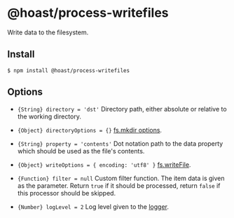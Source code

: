 # @hoast/process-writefiles

Write data to the filesystem.

## Install

```
$ npm install @hoast/process-writefiles
```

## Options

- `{String} directory = 'dst'` Directory path, either absolute or relative to the working directory.
- `{Object} directoryOptions = {}` [fs.mkdir options](https://nodejs.org/api/fs.html#fs_fs_mkdir_path_options_callback).
- `{String} property = 'contents'` Dot notation path to the data property which should be used as the file's contents.
- `{Object} writeOptions = { encoding: 'utf8' }` [fs.writeFile](https://nodejs.org/api/fs.html#fs_fs_writefile_file_data_options_callback).

- `{Function} filter = null` Custom filter function. The item data is given as the parameter. Return `true` if it should be processed, return `false` if this processor should be skipped.

- `{Number} logLevel = 2` Log level given to the [logger](https://github.com/hoast/hoast/tree/main/packages/utils#logger.js).
